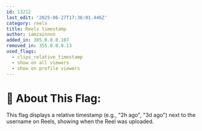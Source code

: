```yaml
---
id: 13212
last_edit: '2025-06-27T17:36:01.446Z'
category: reels
title: Reels timestamp
author: iamzainnnn
added_in: 305.0.0.0.107
removed_in: 355.0.0.0.13
used_flags:
  - clips_relative_timestamp
  - show on all viewers
  - show on profile viewers
---
```


# 📝 About This Flag:
This flag displays a relative timestamp (e.g., "2h ago", "3d ago") next to the username on Reels, showing when the Reel was uploaded.
